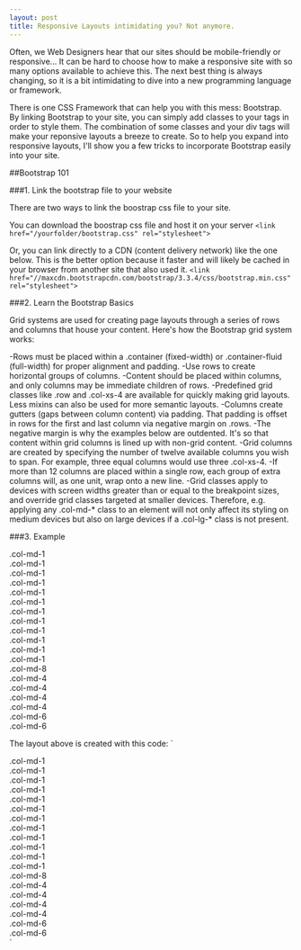 ```yaml
---
layout: post
title: Responsive Layouts intimidating you? Not anymore.
---
```



Often, we Web Designers hear that our sites should be mobile-friendly or responsive... It can be hard to choose how to make a responsive site with so many options available to achieve this. The next best thing is always changing, so it is a bit intimidating to dive into a new programming language or framework. 

There is one CSS Framework that can help you with this mess: Bootstrap. By linking Bootstrap to your site, you can simply add classes to your tags in order to style them. The combination of some classes and your div tags will make your reponsive layouts a breeze to create. So to help you expand into responsive layouts, I'll show you a few tricks to incorporate Bootstrap easily into your site.

##Bootstrap 101

###1. Link the bootstrap file to your website

There are two ways to link the boostrap css file to your site. 

You can download the boostrap css file and host it on your server
`<link href="/yourfolder/bootstrap.css" rel="stylesheet">`

Or, you can link directly to a CDN (content delivery network) like the one below. This is the better option because it faster and will likely be cached in your browser from another site that also used it.
`<link href="//maxcdn.bootstrapcdn.com/bootstrap/3.3.4/css/bootstrap.min.css" rel="stylesheet">`

###2. Learn the Bootstrap Basics

Grid systems are used for creating page layouts through a series of rows and columns that house your content. Here's how the Bootstrap grid system works:

-Rows must be placed within a .container (fixed-width) or .container-fluid (full-width) for proper alignment and padding.
-Use rows to create horizontal groups of columns.
-Content should be placed within columns, and only columns may be immediate children of rows.
-Predefined grid classes like .row and .col-xs-4 are available for quickly making grid layouts. Less mixins can also be used for more semantic layouts.
-Columns create gutters (gaps between column content) via padding. That padding is offset in rows for the first and last column via negative margin on .rows.
-The negative margin is why the examples below are outdented. It's so that content within grid columns is lined up with non-grid content.
-Grid columns are created by specifying the number of twelve available columns you wish to span. For example, three equal columns would use three .col-xs-4.
-If more than 12 columns are placed within a single row, each group of extra columns will, as one unit, wrap onto a new line.
-Grid classes apply to devices with screen widths greater than or equal to the breakpoint sizes, and override grid classes targeted at smaller devices. Therefore, e.g. applying any .col-md-* class to an element will not only affect its styling on medium devices but also on large devices if a .col-lg-* class is not present.

###3. Example

<div class="row">
  <div class="col-md-1">.col-md-1</div>
  <div class="col-md-1">.col-md-1</div>
  <div class="col-md-1">.col-md-1</div>
  <div class="col-md-1">.col-md-1</div>
  <div class="col-md-1">.col-md-1</div>
  <div class="col-md-1">.col-md-1</div>
  <div class="col-md-1">.col-md-1</div>
  <div class="col-md-1">.col-md-1</div>
  <div class="col-md-1">.col-md-1</div>
  <div class="col-md-1">.col-md-1</div>
  <div class="col-md-1">.col-md-1</div>
  <div class="col-md-1">.col-md-1</div>
</div>
<div class="row">
  <div class="col-md-8">.col-md-8</div>
  <div class="col-md-4">.col-md-4</div>
</div>
<div class="row">
  <div class="col-md-4">.col-md-4</div>
  <div class="col-md-4">.col-md-4</div>
  <div class="col-md-4">.col-md-4</div>
</div>
<div class="row">
  <div class="col-md-6">.col-md-6</div>
  <div class="col-md-6">.col-md-6</div>
</div>

The layout above is created with this code:
`<div class="row">
  <div class="col-md-1">.col-md-1</div>
  <div class="col-md-1">.col-md-1</div>
  <div class="col-md-1">.col-md-1</div>
  <div class="col-md-1">.col-md-1</div>
  <div class="col-md-1">.col-md-1</div>
  <div class="col-md-1">.col-md-1</div>
  <div class="col-md-1">.col-md-1</div>
  <div class="col-md-1">.col-md-1</div>
  <div class="col-md-1">.col-md-1</div>
  <div class="col-md-1">.col-md-1</div>
  <div class="col-md-1">.col-md-1</div>
  <div class="col-md-1">.col-md-1</div>
</div>
<div class="row">
  <div class="col-md-8">.col-md-8</div>
  <div class="col-md-4">.col-md-4</div>
</div>
<div class="row">
  <div class="col-md-4">.col-md-4</div>
  <div class="col-md-4">.col-md-4</div>
  <div class="col-md-4">.col-md-4</div>
</div>
<div class="row">
  <div class="col-md-6">.col-md-6</div>
  <div class="col-md-6">.col-md-6</div>
</div>
</code>`
